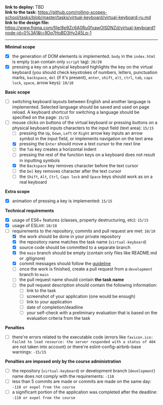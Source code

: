 **link to deploy:** TBD     
**link to the task:** https://github.com/rolling-scopes-school/tasks/blob/master/tasks/virtual-keyboard/virtual-keyboard-ru.md     
**link to the design file:** https://www.figma.com/file/8p9Zc6A0Ru0fxawOISDNZd/virtual-keyboard?node-id=0%3A1&t=9Dq7HoBD3Hy245Lq-1      

---

**Minimal scope**
- [x] the generation of DOM elements is implemented. `body` in the `index.html` is empty (can contain only `script` tag): `20/20`
- [x] pressing a key on a physical keyboard highlights the key on the virtual keyboard (you should check keystrokes of numbers, letters, punctuation marks, `backspace`, `del` (if it's present), `enter`, `shift`, `alt`, `ctrl`, `tab`, `caps lock`, `space`, arrow keys): `10/10`

**Basic scope**
- [ ] switching keyboard layouts between English and another language is implemented. Selected language should be saved and used on page reload. A keyboard shortcut for switching a language should be specified on the page: `15/15`
- [ ] mouse clicks on buttons of the virtual keyboard or pressing buttons on a physical keyboard inputs characters to the input field (text area): `15/15`
  - [ ] pressing the `Up`, `Down`, `Left` or `Right` arrow key inputs an arrow symbol in the input field, or implements navigation on the text area
  - [x] pressing the `Enter` should move a text cursor to the next line
  - [ ] the `Tab` key creates a horizontal indent
  - [ ] pressing the rest of the function keys on a keyboard does not result in inputting symbols
  - [x] the `Backspace` key removes character before the text cursor
  - [ ] the `Del` key removes character after the text cursor
  - [ ] the `Shift`, `Alt`, `Ctrl`, `Caps lock` and `Space` keys should work as on a real keyboard

**Extra scope**
- [x] animation of pressing a key is implemented: `15/15`

**Technical requirements**
- [x] usage of ES6+ features (classes, property destructuring, etc): `15/15`
- [x] usage of ESLint: `10/10`
- [ ] requirements to the repository, commits and pull request are met: `10/10`
  - [x] the work should be done in your private repository
  - [x] the repository name matches the task name (`virtual-keyboard`)
  - [x] source code should be committed to a separate branch
  - [x] the `main` branch should be empty (contain only files like README.md or .gitignore)
  - [x] commit messages should follow the [guideline](https://www.conventionalcommits.org/en)
  - [ ] once the work is finished, create a pull request from a `development` branch to `main`
  - [ ] the pull request name should contain **the task name**
  - [ ] the pull request description should contain the following information:
    - [ ] link to the task
    - [ ] screenshot of your application (one would be enough)
    - [ ] link to your application
    - [ ] date of completion/deadline
    - [ ] your self-check with a preliminary evaluation that is based on the evaluation criteria from the task

**Penalties**
- [ ] there're errors related to the executable code (errors like `favicon.ico: Failed to load resource: the server responded with a status of 404` are not taken into account) or there're eslint-config-airbnb-base warnings: `-15/15`

**Penalties are imposed only by the course administration**
- [ ] the repository (`virtual-keyboard`) or development branch (`development`) name does not comply with the requirements: `-110`
- [ ] less than 5 commits are made or commits are made on the same day: `-110 or expel from the course`
- [ ] a significant portion of the application was completed after the deadline: `-110 or expel from the course`
